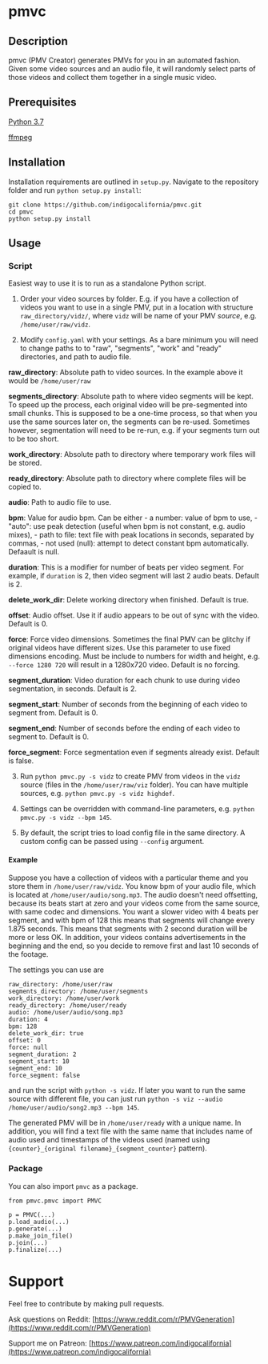 # pmvc

## Description
pmvc (PMV Creator) generates PMVs for you in an automated fashion. Given some video sources
and an audio file, it will randomly select parts of those videos and collect them together
in a single music video.

## Prerequisites
[Python 3.7](https://www.python.org/downloads/)

[ffmpeg](https://www.ffmpeg.org/)

## Installation
Installation requirements are outlined in `setup.py`. Navigate to the repository folder
and run `python setup.py install`:

```
git clone https://github.com/indigocalifornia/pmvc.git
cd pmvc
python setup.py install
```

## Usage
### Script
Easiest way to use it is to run as a standalone Python script.

1. Order your video sources by folder. E.g. if you have a collection of videos you want to use
in a single PMV, put in a location with structure `raw_directory/vidz/`, where `vidz` will be name of your
PMV *source*, e.g. `/home/user/raw/vidz`.

2. Modify `config.yaml` with your settings. As a bare minimum you will need to change paths to
to "raw", "segments", "work" and "ready" directories, and path to audio file.

**raw_directory**: Absolute path to video sources. In the example above it would be `/home/user/raw`

**segments_directory**: Absolute path to where video segments will be kept. To speed up the process, each original video
will be pre-segmented into small chunks. This is supposed to be a one-time process, so that when you use the same
sources later on, the segments can be re-used. Sometimes however, segmentation will need to be re-run, e.g.
if your segments turn out to be too short.

**work_directory**: Absolute path to directory where temporary work files will be stored.

**ready_directory**: Absolute path to directory where complete files will be copied to.

**audio**: Path to audio file to use.

**bpm**: Value for audio bpm. Can be either
    - a number: value of bpm to use,
    - "auto": use peak detection (useful when bpm is not constant, e.g. audio mixes),
    - path to file: text file with peak locations in seconds, separated by commas,
    - not used (null): attempt to detect constant bpm automatically.
Defaault is null.

**duration**: This is a modifier for number of beats per video segment. For example, if `duration` is 2, then
video segment will last 2 audio beats. Default is 2.

**delete_work_dir**: Delete working directory when finished. Default is true.

**offset**: Audio offset. Use it if audio appears to be out of sync with the video. Default is 0.

**force**: Force video dimensions. Sometimes the final PMV can be glitchy if original videos have different sizes. Use this
parameter to use fixed dimensions encoding. Must be include to numbers for width and height, e.g. `--force 1280 720` will
result in a 1280x720 video. Default is no forcing.

**segment_duration**: Video duration for each chunk to use during video segmentation, in seconds. Default is 2.

**segment_start**: Number of seconds from the beginning of each video to segment from. Default is 0.

**segment_end**: Number of seconds before the ending of each video to segment to. Default is 0.

**force_segment**: Force segmentation even if segments already exist. Default is false.

3. Run `python pmvc.py -s vidz` to create PMV from videos in the `vidz` source (files in the
`/home/user/raw/viz` folder). You can have multiple sources, e.g. `python pmvc.py -s vidz highdef`.

4. Settings can be overridden with command-line parameters, e.g. `python pmvc.py -s vidz --bpm 145`.

5. By default, the script tries to load config file in the same directory. A custom config can be passed using `--config`
argument.

#### Example

Suppose you have a collection of videos with a particular theme and you store them in `/home/user/raw/vidz`. You know bpm
of your audio file, which is located at `/home/user/audio/song.mp3`. The audio doesn't need offsetting, because its
beats start at zero and your videos come from the same source, with same codec and dimensions. You want a slower video with 4 beats per segment, and with bpm of 128 this means that segments will change every 1.875 seconds. This means that segments with 2 second duration will be more or less OK. In addition, your videos contains advertisements in the beginning and the end, so you decide to remove first and last 10 seconds of the footage.

The settings you can use are
```
raw_directory: /home/user/raw
segments_directory: /home/user/segments
work_directory: /home/user/work
ready_directory: /home/user/ready
audio: /home/user/audio/song.mp3
duration: 4
bpm: 128
delete_work_dir: true
offset: 0
force: null
segment_duration: 2
segment_start: 10
segment_end: 10
force_segment: false
```
and run the script with `python -s vidz`. If later you want to run the same source with different file, you can just run
`python -s viz --audio /home/user/audio/song2.mp3 --bpm 145`.

The generated PMV will be in `/home/user/ready` with a unique name. In addition, you will find a text file with the same name that includes name of audio used and timestamps of the videos used (named using `{counter}_{original filename}_{segment_counter}` pattern).

### Package
You can also import `pmvc` as a package.
```
from pmvc.pmvc import PMVC

p = PMVC(...)
p.load_audio(...)
p.generate(...)
p.make_join_file()
p.join(...)
p.finalize(...)
```

# Support
Feel free to contribute by making pull requests.

Ask questions on Reddit: [https://www.reddit.com/r/PMVGeneration](https://www.reddit.com/r/PMVGeneration)

Support me on Patreon: [https://www.patreon.com/indigocalifornia](https://www.patreon.com/indigocalifornia)
